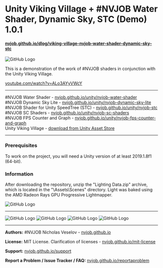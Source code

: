 # Unity Viking Village + #NVJOB Water Shader, Dynamic Sky, STC (Demo) 1.0.1
#### [nvjob.github.io/dlog/viking-village-nvjob-water-shader-dynamic-sky-stc](https://nvjob.github.io/dlog/viking-village-nvjob-water-shader-dynamic-sky-stc)

![GitHub Logo](https://raw.githubusercontent.com/nvjob/nvjob.github.io/master/repo/devlog/viking%20village%20and%20nvjob/101/pic/12.jpg)

This is a demonstration of the work of #NVJOB shaders in conjunction with the Unity Viking Village.

[youtube.com/watch?v=ALo3AYyVWcY](https://www.youtube.com/watch?v=ALo3AYyVWcY)

------------------------------------

#NVJOB Water Shader - [nvjob.github.io/unity/nvjob-water-shader](https://nvjob.github.io/unity/nvjob-water-shader) <br/>
#NVJOB Dynamic Sky Lite - [nvjob.github.io/unity/nvjob-dynamic-sky-lite](https://nvjob.github.io/unity/nvjob-dynamic-sky-lite) <br/>
#NVJOB Shader for Unity SpeedTree (STC) - [nvjob.github.io/unity/nvjob-stc](https://nvjob.github.io/unity/nvjob-stc) <br/>
#NVJOB SC Shaders - [nvjob.github.io/unity/nvjob-sc-shaders](https://nvjob.github.io/unity/nvjob-sc-shaders) <br/>
#NVJOB FPS Counter and Graph - [nvjob.github.io/unity/nvjob-fps-counter-and-graph](https://nvjob.github.io/unity/nvjob-fps-counter-and-graph) <br/>
Unity Viking Village - [download from Unity Asset Store](https://assetstore.unity.com/packages/essentials/tutorial-projects/viking-village-29140)

------------------------------------

### Prerequisites
To work on the project, you will need a Unity version of at least 2019.1.8f1 (64-bit).

### Information
After downloading the repository, unzip the "Lighting Data.zip" archive, which is located in the "\Assets\Scenes\" directory.
Light was baked using the AMD Radeon Rays GPU Progressive Lightmapper.

![GitHub Logo](https://raw.githubusercontent.com/nvjob/nvjob.github.io/master/repo/devlog/viking%20village%20and%20nvjob/101/pic/18.jpg)

-------------------------------------------------------------------

![GitHub Logo](https://raw.githubusercontent.com/nvjob/nvjob.github.io/master/repo/devlog/viking%20village%20and%20nvjob/101/pic/5.jpg)
![GitHub Logo](https://raw.githubusercontent.com/nvjob/nvjob.github.io/master/repo/devlog/viking%20village%20and%20nvjob/101/pic/11.jpg)
![GitHub Logo](https://raw.githubusercontent.com/nvjob/nvjob.github.io/master/repo/devlog/viking%20village%20and%20nvjob/101/pic/9.jpg)
![GitHub Logo](https://raw.githubusercontent.com/nvjob/nvjob.github.io/master/repo/devlog/viking%20village%20and%20nvjob/101/pic/7.jpg)

-------------------------------------------------------------------

**Authors:** #NVJOB Nicholas Veselov - [nvjob.github.io](https://nvjob.github.io)

**License:** MIT License. Clarification of licenses - [nvjob.github.io/mit-license](https://nvjob.github.io/mit-license)

**Support:** [nvjob.github.io/support](https://nvjob.github.io/support)

**Report a Problem / Issue Tracker / FAQ:** [nvjob.github.io/reportaproblem](https://nvjob.github.io/reportaproblem)
